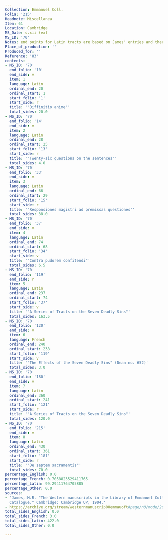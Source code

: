 ```yaml
---
Collection: Emmanuel Coll.
Folia: '215'
Headnote: Miscellanea
Item: 61
Location: Cambridge
MS_Date: s.xii (ex)
MS_ID: '70'
Notes: end points for Latin tracts are based on James' entries and therefore approximate
Place_of_production: ''
Produced_for: ''
Reference: '83'
contents:
- MS_ID: '70'
  end_folio: '10'
  end_side: v
  item: 1
  language: Latin
  ordinal_end: 20
  ordinal_start: 1
  start_folio: '1'
  start_side: r
  title: '"Diffinitio anime"'
  total_sides: 20.0
- MS_ID: '70'
  end_folio: '14'
  end_side: v
  item: 2
  language: Latin
  ordinal_end: 28
  ordinal_start: 25
  start_folio: '13'
  start_side: r
  title: '"Twenty-six questions on the sentences"'
  total_sides: 4.0
- MS_ID: '70'
  end_folio: '33'
  end_side: v
  item: 3
  language: Latin
  ordinal_end: 66
  ordinal_start: 29
  start_folio: '15'
  start_side: r
  title: '"Responsiones magistri ad premissas questiones"'
  total_sides: 38.0
- MS_ID: '70'
  end_folio: '37'
  end_side: v
  item: 4
  language: Latin
  ordinal_end: 74
  ordinal_start: 68
  start_folio: '34'
  start_side: v
  title: '"Contra pudorem confitendi"'
  total_sides: 6.5
- MS_ID: '70'
  end_folio: '119'
  end_side: r
  item: 5
  language: Latin
  ordinal_end: 237
  ordinal_start: 74
  start_folio: '37'
  start_side: v
  title: '"A Series of Tracts on the Seven Deadly Sins"'
  total_sides: 163.5
- MS_ID: '70'
  end_folio: '120'
  end_side: v
  item: 6
  language: French
  ordinal_end: 240
  ordinal_start: 238
  start_folio: '119'
  start_side: v
  title: '"The Effects of the Seven Deadly Sins" (Dean no. 652)'
  total_sides: 3.0
- MS_ID: '70'
  end_folio: '180'
  end_side: v
  item: 7
  language: Latin
  ordinal_end: 360
  ordinal_start: 241
  start_folio: '121'
  start_side: r
  title: '"A Series of Tracts on the Seven Deadly Sins"'
  total_sides: 120.0
- MS_ID: '70'
  end_folio: '215'
  end_side: v
  item: 8
  language: Latin
  ordinal_end: 430
  ordinal_start: 361
  start_folio: '181'
  start_side: r
  title: '"De septem sacramentis"'
  total_sides: 70.0
percentage_English: 0.0
percentage_French: 0.7058823529411765
percentage_Latin: 99.29411764705885
percentage_Other: 0.0
sources:
- 'James, M.R. "The Western manuscripts in the Library of Emmanuel College: A Descriptive
  Catalogue." Cambridge: Cambridge UP, 1904.'
- https://archive.org/stream/westernmanuscrip00emmauoft#page/n0/mode/2up
total_sides_English: 0.0
total_sides_French: 3.0
total_sides_Latin: 422.0
total_sides_Other: 0.0

---
```

